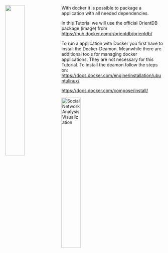 <img src="https://www.docker.com/sites/all/themes/docker/assets/images/logo.png" align="left" width="35%">
With docker it is possible to package a application with all needed dependencies.
 
In this Tutorial we will use the official OrientDB package (image) from https://hub.docker.com/r/orientdb/orientdb/

To run a application with Docker you first have to install the Docker-Deamon. Meanwhile there are additional tools for managing docker applications. They are not necessary for this Tutorial.
To install the deamon follow the steps on:
https://docs.docker.com/engine/installation/ubuntulinux/


https://docs.docker.com/compose/install/

<a title="By Martin Grandjean [CC BY-SA 3.0 (http://creativecommons.org/licenses/by-sa/3.0)], via Wikimedia Commons" href="https://commons.wikimedia.org/wiki/File%3ASocial_Network_Analysis_Visualization.png"><img align="left" width="35%" alt="Social Network Analysis Visualization" src="https://upload.wikimedia.org/wikipedia/commons/thumb/9/9b/Social_Network_Analysis_Visualization.png/512px-Social_Network_Analysis_Visualization.png"></a>
